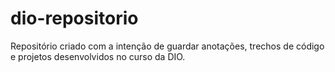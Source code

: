 # dio-repositorio
Repositório criado com a intenção de guardar anotações, trechos de código e projetos desenvolvidos no curso da DIO.
